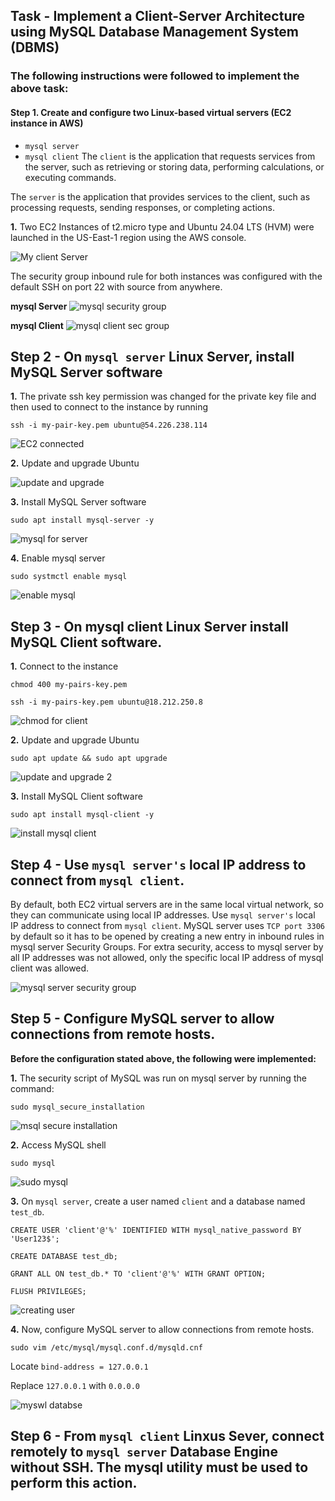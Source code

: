 ## Task - Implement a Client-Server Architecture using MySQL Database Management System (DBMS)
### The following instructions were followed to implement the above task:
#### Step 1. Create and configure two Linux-based virtual servers (EC2 instance in AWS)
- ```mysql server```
- ```mysql client```
The ```client``` is the application that requests services from the server, such as retrieving or storing data, performing calculations, or executing commands.

The ```server``` is the application that provides services to the client, such as processing requests, sending responses, or completing actions.

__1.__ Two EC2 Instances of t2.micro type and Ubuntu 24.04 LTS (HVM) were launched in the US-East-1 region using the AWS console.

![My client Server](https://github.com/Emkay360/StegHub_DevOps-Cloud_Engineering/assets/56301419/18719b9d-632e-43c4-ad16-9f00161205f7)

The security group inbound rule for both instances was configured with the default SSH on port 22 with source from anywhere.

__mysql Server__
![mysql security group](https://github.com/Emkay360/StegHub_DevOps-Cloud_Engineering/assets/56301419/8e903a29-9cf8-429d-9818-194accc478e3)

__mysql Client__
![mysql client sec group](https://github.com/Emkay360/StegHub_DevOps-Cloud_Engineering/assets/56301419/d99e0512-1945-4d19-aff2-53b5d0164745)

## Step 2 - On ```mysql server``` Linux Server, install MySQL Server software
__1.__ The private ssh key permission was changed for the private key file and then used to connect to the instance by running
```
ssh -i my-pair-key.pem ubuntu@54.226.238.114
```
![EC2 connected](https://github.com/Emkay360/StegHub_DevOps-Cloud_Engineering/assets/56301419/24dbd731-6480-425e-ae82-384bb7a7686b)

__2.__ Update and upgrade Ubuntu

![update and upgrade](https://github.com/Emkay360/StegHub_DevOps-Cloud_Engineering/assets/56301419/0ef9f461-07c5-4873-9097-4d281c5c68b5)

__3.__ Install MySQL Server software
```
sudo apt install mysql-server -y
```
![mysql for server](https://github.com/Emkay360/StegHub_DevOps-Cloud_Engineering/assets/56301419/99167c3e-72db-4a20-8c9f-6bbed39a5c63)

__4.__ Enable mysql server
```
sudo systmctl enable mysql
```
![enable mysql](https://github.com/Emkay360/StegHub_DevOps-Cloud_Engineering/assets/56301419/e1f6665c-cb8d-4328-b146-0b467fc13f33)

## Step 3 - On mysql client Linux Server install MySQL Client software.
__1.__ Connect to the instance
```
chmod 400 my-pairs-key.pem
```
```
ssh -i my-pairs-key.pem ubuntu@18.212.250.8
```
![chmod for client](https://github.com/Emkay360/StegHub_DevOps-Cloud_Engineering/assets/56301419/09da5e2a-a0ff-4258-8560-ef3143100b3c)

__2.__ Update and upgrade Ubuntu
```
sudo apt update && sudo apt upgrade
```
![update and upgrade 2](https://github.com/Emkay360/StegHub_DevOps-Cloud_Engineering/assets/56301419/d2752767-de2e-4157-bc2d-e4b4fbfd1429)

__3.__ Install MySQL Client software
```
sudo apt install mysql-client -y
```
![install mysql client](https://github.com/Emkay360/StegHub_DevOps-Cloud_Engineering/assets/56301419/ad4b5671-75a1-4175-95dd-103f5ca4d227)

## Step 4 - Use ```mysql server's``` local IP address to connect from ```mysql client```.
By default, both EC2 virtual servers are in the same local virtual network, so they can communicate using local IP addresses. Use ```mysql server's``` local IP address to connect from ```mysql client```. MySQL server uses ```TCP port 3306``` by default so it has to be opened by creating a new entry in inbound rules in mysql server Security Groups. For extra security, access to mysql server by all IP addresses was not allowed, only the specific local IP address of mysql client was allowed.

![mysql server security group](https://github.com/Emkay360/StegHub_DevOps-Cloud_Engineering/assets/56301419/8cd09cbe-3cee-4c7b-a2d4-9af0831b41b9)

## Step 5 - Configure MySQL server to allow connections from remote hosts.
__Before the configuration stated above, the following were implemented:__

__1.__ The security script of MySQL was run on mysql server by running the command:
```
sudo mysql_secure_installation
```
![msql secure installation](https://github.com/Emkay360/StegHub_DevOps-Cloud_Engineering/assets/56301419/266b3c74-2ddf-4b7d-b3ae-7ceadefff527)

__2.__ Access MySQL shell
```
sudo mysql
```
![sudo mysql](https://github.com/Emkay360/StegHub_DevOps-Cloud_Engineering/assets/56301419/f93d38f6-d1f2-4ad1-bde6-586df321697d)

__3.__ On ```mysql server```, create a user named ```client``` and a database named ```test_db```.
```
CREATE USER 'client'@'%' IDENTIFIED WITH mysql_native_password BY 'User123$';

CREATE DATABASE test_db;

GRANT ALL ON test_db.* TO 'client'@'%' WITH GRANT OPTION;

FLUSH PRIVILEGES;
```
![creating user](https://github.com/Emkay360/StegHub_DevOps-Cloud_Engineering/assets/56301419/fd9a8771-6491-4701-bca6-f7d8b67866d7)

__4.__ Now, configure MySQL server to allow connections from remote hosts.
```
sudo vim /etc/mysql/mysql.conf.d/mysqld.cnf
```
Locate ```bind-address = 127.0.0.1```

Replace ```127.0.0.1``` with ```0.0.0.0```

![myswl databse](https://github.com/Emkay360/StegHub_DevOps-Cloud_Engineering/assets/56301419/954a7963-a98c-4f25-89a8-e982a6283a62)

## Step 6 - From ```mysql client``` Linxus Sever, connect remotely to ```mysql server``` Database Engine without SSH. The mysql utility must be used to perform this action.
